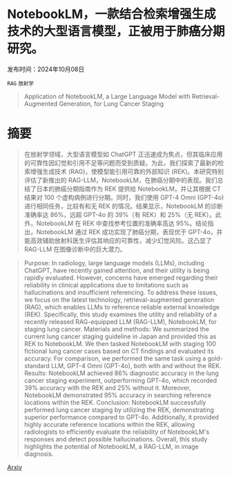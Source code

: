 # NotebookLM，一款结合检索增强生成技术的大型语言模型，正被用于肺癌分期研究。

发布时间：2024年10月08日

`RAG` `放射学`

> Application of NotebookLM, a Large Language Model with Retrieval-Augmented Generation, for Lung Cancer Staging

# 摘要

> 在放射学领域，大型语言模型如 ChatGPT 正迅速成为焦点，但其临床应用的可靠性因幻觉和引用不足等问题而受到质疑。为此，我们探索了最新的检索增强生成技术 (RAG)，使模型能引用可靠的外部知识 (REK)。本研究特别评估了新推出的 RAG-LLM，NotebookLM，在肺癌分期中的表现。我们总结了日本的肺癌分期指南作为 REK 提供给 NotebookLM，并让其根据 CT 结果对 100 个虚构病例进行分期。同时，我们使用 GPT-4 Omni (GPT-4o) 进行相同任务，比较有和无 REK 的情况。结果显示，NotebookLM 的诊断准确率达 86%，远超 GPT-4o 的 39%（有 REK）和 25%（无 REK）。此外，NotebookLM 在 REK 中查找参考位置的准确率高达 95%。结论指出，NotebookLM 通过 REK 成功实现了肺癌分期，表现优于 GPT-4o，并能高效辅助放射科医生评估其响应的可靠性，减少幻觉风险。这凸显了 RAG-LLM 在图像诊断中的巨大潜力。

> Purpose: In radiology, large language models (LLMs), including ChatGPT, have recently gained attention, and their utility is being rapidly evaluated. However, concerns have emerged regarding their reliability in clinical applications due to limitations such as hallucinations and insufficient referencing. To address these issues, we focus on the latest technology, retrieval-augmented generation (RAG), which enables LLMs to reference reliable external knowledge (REK). Specifically, this study examines the utility and reliability of a recently released RAG-equipped LLM (RAG-LLM), NotebookLM, for staging lung cancer.
  Materials and methods: We summarized the current lung cancer staging guideline in Japan and provided this as REK to NotebookLM. We then tasked NotebookLM with staging 100 fictional lung cancer cases based on CT findings and evaluated its accuracy. For comparison, we performed the same task using a gold-standard LLM, GPT-4 Omni (GPT-4o), both with and without the REK.
  Results: NotebookLM achieved 86% diagnostic accuracy in the lung cancer staging experiment, outperforming GPT-4o, which recorded 39% accuracy with the REK and 25% without it. Moreover, NotebookLM demonstrated 95% accuracy in searching reference locations within the REK.
  Conclusion: NotebookLM successfully performed lung cancer staging by utilizing the REK, demonstrating superior performance compared to GPT-4o. Additionally, it provided highly accurate reference locations within the REK, allowing radiologists to efficiently evaluate the reliability of NotebookLM's responses and detect possible hallucinations. Overall, this study highlights the potential of NotebookLM, a RAG-LLM, in image diagnosis.

[Arxiv](https://arxiv.org/abs/2410.10869)